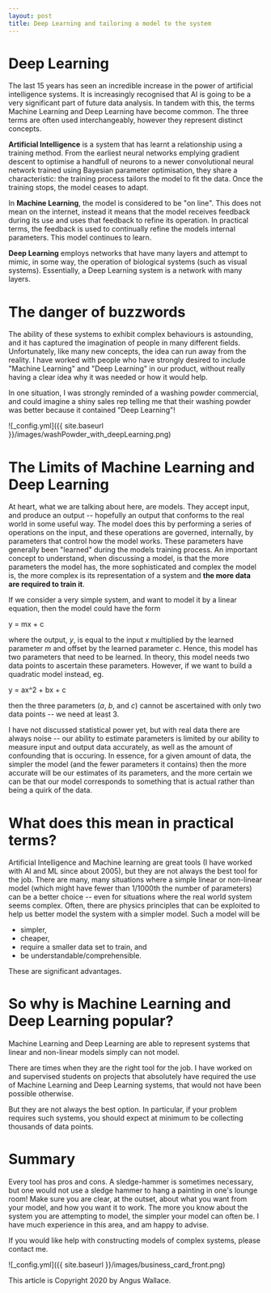 ```yaml
---
layout: post
title: Deep Learning and tailoring a model to the system 
---
```


Deep Learning
=============

The last 15 years has seen an incredible increase in the power of artificial intelligence systems. It is increasingly recognised that AI is going to be a very significant part of future data analysis. In tandem with this, the terms Machine Learning and Deep Learning have become common. The three terms are often used interchangeably, however they represent distinct concepts.

**Artificial Intelligence** is a system that has learnt a relationship using a training method. From the earliest neural networks emplying gradient descent to optimise a handfull of neurons to a newer convolutional neural network trained using Bayesian parameter optimisation, they share a characteristic: the training process tailors the model to fit the data. Once the training stops, the model ceases to adapt.

In **Machine Learning**, the model is considered to be "on line". This does not mean on the internet, instead it means that the model receives feedback during its use and uses that feedback to refine its operation. In practical terms, the feedback is used to continually refine the models internal parameters. This model continues to learn.

**Deep Learning** employs networks that have many layers and attempt to mimic, in some way, the operation of biological systems (such as visual systems). Essentially, a Deep Learning system is a network with many layers.

The danger of buzzwords
=======================
The ability of these systems to exhibit complex behaviours is astounding, and it has captured the imagination of people in many different fields. Unfortunately, like many new concepts, the idea can run away from the reality. I have worked with people who have strongly desired to include "Machine Learning" and "Deep Learning" in our product, without really having a clear idea why it was needed or how it would help.

In one situation, I was strongly reminded of a washing powder commercial, and could imagine a shiny sales rep telling me that their washing powder was better because it contained "Deep Learning"!

![_config.yml]({{ site.baseurl }}/images/washPowder_with_deepLearning.png)

The Limits of Machine Learning and Deep Learning
================================================
At heart, what we are talking about here, are models. They accept input, and produce an output -- hopefully an output that conforms to the real world in some useful way. The model does this by performing a series of operations on the input, and these operations are governed, internally, by parameters that control how the model works. These parameters have generally been "learned" during the models training process.
An important concept to understand, when discussing a model, is that the more parameters the model has, the more sophisticated and complex the model is, the more complex is its representation of a system and **the more data are required to train it**.

If we consider a very simple system, and want to model it by a linear equation, then the model could have the form

y = mx + c

where the output, _y_, is equal to the input _x_ multiplied by the learned parameter _m_ and offset by the learned parameter _c_. Hence, this model has two parameters that need to be learned. In theory, this model needs two data points to ascertain these parameters.
However, if we want to build a quadratic model instead, eg.

y = ax^2 + bx + c

then the three parameters (_a_, _b_, and _c_) cannot be ascertained with only two data points -- we need at least 3.

I have not discussed statistical power yet, but with real data there are always noise -- our ability to estimate parameters is limited by our ability to measure input and output data accurately, as well as the amount of confounding that is occuring. In essence, for a given amount of data, the simpler the model (and the fewer parameters it contains) then the more accurate will be our estimates of its parameters, and the more certain we can be that our model corresponds to something that is actual rather than being a quirk of the data.

What does this mean in practical terms?
=======================================
Artificial Intelligence and Machine learning are great tools (I have worked with AI and ML since about 2005), but they are not always the best tool for the job. There are many, many situations where a simple linear or non-linear model (which might have fewer than 1/1000th the number of parameters) can be a better choice -- even for situations where the real world system seems complex. Often, there are physics principles that can be exploited to help us better model the system with a simpler model. Such a model will be 
 - simpler, 
 - cheaper, 
 - require a smaller data set to train, and
 - be understandable/comprehensible.

These are significant advantages.

So why is Machine Learning and Deep Learning popular?
=====================================================
Machine Learning and Deep Learning are able to represent systems that linear and non-linear models simply can not model.

There are times when they are the right tool for the job. I have worked on and supervised students on projects that absolutely have required the use of Machine Learning and Deep Learning systems, that would not have been possible otherwise. 

But they are not always the best option. In particular, if your problem requires such systems, you should expect at minimum to be collecting thousands of data points.

Summary
=======
Every tool has pros and cons. A sledge-hammer is sometimes necessary, but one would not use a sledge hammer to hang a painting in one's lounge room! Make sure you are clear, at the outset, about what you want from your model, and how you want it to work. The more you know about the system you are attempting to model, the simpler your model can often be. I have much experience in this area, and am happy to advise.

If you would like help with constructing models of complex systems, please contact me.

![_config.yml]({{ site.baseurl }}/images/business_card_front.png)

This article is Copyright 2020 by Angus Wallace.
